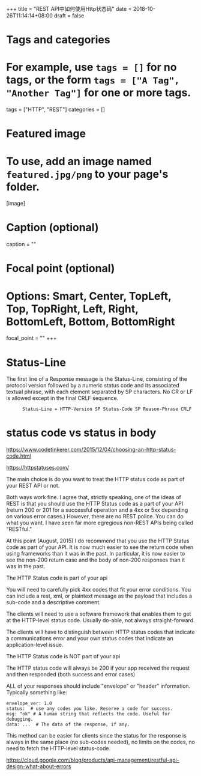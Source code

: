 +++
title = "REST API中如何使用Http状态码"
date = 2018-10-26T11:14:14+08:00
draft = false

# Tags and categories
# For example, use `tags = []` for no tags, or the form `tags = ["A Tag", "Another Tag"]` for one or more tags.
tags = ["HTTP", "REST"]
categories = []

# Featured image
# To use, add an image named `featured.jpg/png` to your page's folder. 
[image]
  # Caption (optional)
  caption = ""

  # Focal point (optional)
  # Options: Smart, Center, TopLeft, Top, TopRight, Left, Right, BottomLeft, Bottom, BottomRight
  focal_point = ""
+++



# Status-Line
The first line of a Response message is the Status-Line, consisting of the protocol version followed by a numeric status code and its associated textual phrase, with each element separated by SP characters. No CR or LF is allowed except in the final CRLF sequence.

```
      Status-Line = HTTP-Version SP Status-Code SP Reason-Phrase CRLF
```



# status code vs status in body

https://www.codetinkerer.com/2015/12/04/choosing-an-http-status-code.html


https://httpstatuses.com/




The main choice is do you want to treat the HTTP status code as part of your REST API or not.

Both ways work fine. I agree that, strictly speaking, one of the ideas of REST is that you should use the HTTP Status code as a part of your API (return 200 or 201 for a successful operation and a 4xx or 5xx depending on various error cases.) However, there are no REST police. You can do what you want. I have seen far more egregious non-REST APIs being called "RESTful."

At this point (August, 2015) I do recommend that you use the HTTP Status code as part of your API. It is now much easier to see the return code when using frameworks than it was in the past. In particular, it is now easier to see the non-200 return case and the body of non-200 responses than it was in the past.

The HTTP Status code is part of your api

You will need to carefully pick 4xx codes that fit your error conditions. You can include a rest, xml, or plaintext message as the payload that includes a sub-code and a descriptive comment.

The clients will need to use a software framework that enables them to get at the HTTP-level status code. Usually do-able, not always straight-forward.

The clients will have to distinguish between HTTP status codes that indicate a communications error and your own status codes that indicate an application-level issue.

The HTTP Status code is NOT part of your api

The HTTP status code will always be 200 if your app received the request and then responded (both success and error cases)

ALL of your responses should include "envelope" or "header" information. Typically something like:


```
envelope_ver: 1.0
status:  # use any codes you like. Reserve a code for success. 
msg: "ok" # A human string that reflects the code. Useful for debugging.
data: ...  # The data of the response, if any.
```

This method can be easier for clients since the status for the response is always in the same place (no sub-codes needed), no limits on the codes, no need to fetch the HTTP-level status-code.






https://cloud.google.com/blog/products/api-management/restful-api-design-what-about-errors
